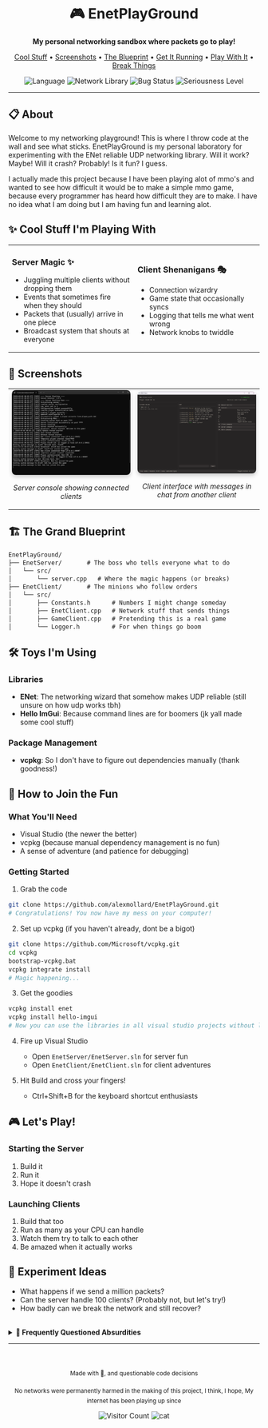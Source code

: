<div align="center">
  <h1>🎮 EnetPlayGround</h1>
  <p><strong>My personal networking sandbox where packets go to play!</strong></p>
  
  <p>
    <a href="#-cool-stuff-im-playing-with">Cool Stuff</a> •
    <a href="#-screenshots">Screenshots</a> •
    <a href="#-the-grand-blueprint">The Blueprint</a> •
    <a href="#-how-to-join-the-fun">Get It Running</a> •
    <a href="#-lets-play">Play With It</a> •
    <a href="#-experiment-ideas">Break Things</a>
  </p>
  
  <img src="https://img.shields.io/badge/language-C%2B%2B-blue.svg" alt="Language">
  <img src="https://img.shields.io/badge/network-ENet-brightgreen.svg" alt="Network Library">
  <img src="https://img.shields.io/badge/bugs-probably-red.svg" alt="Bug Status">
  <img src="https://img.shields.io/badge/seriousness-not%20much-yellow.svg" alt="Seriousness Level">
</div>

---

## 📋 About

Welcome to my networking playground! This is where I throw code at the wall and see what sticks. EnetPlayGround is my personal laboratory for experimenting with the ENet reliable UDP networking library. Will it work? Maybe! Will it crash? Probably! Is it fun? I guess.

I actually made this project because I have been playing alot of mmo's and wanted to see how difficult it would be to make a simple mmo game, because every programmer has heard how difficult they are to make. I have no idea what I am doing but I am having fun and learning alot.

## ✨ Cool Stuff I'm Playing With

<table>
  <tr>
    <td width="50%">
      <h3>Server Magic ✨</h3>
      <ul>
        <li>Juggling multiple clients without dropping them</li>
        <li>Events that sometimes fire when they should</li>
        <li>Packets that (usually) arrive in one piece</li>
        <li>Broadcast system that shouts at everyone</li>
      </ul>
    </td>
    <td width="50%">
      <h3>Client Shenanigans 🎭</h3>
      <ul>
        <li>Connection wizardry</li>
        <li>Game state that occasionally syncs</li>
        <li>Logging that tells me what went wrong</li>
        <li>Network knobs to twiddle</li>
      </ul>
    </td>
  </tr>
</table>

## 📸 Screenshots

<div align="center">
  <table>
    <tr>
      <td width="50%">
        <img src="docs/FirstServer.png" alt="Server Console" width="100%" style="border-radius: 8px; box-shadow: 0 4px 8px rgba(0,0,0,0.2);">
        <p align="center"><i>Server console showing connected clients</i></p>
      </td>
      <td width="50%">
        <img src="docs/FirstClient.png" alt="Client Interface" width="100%" style="border-radius: 8px; box-shadow: 0 4px 8px rgba(0,0,0,0.2);">
        <p align="center"><i>Client interface with messages in chat from another client</i></p>
      </td>
    </tr>
  </table>
</div>

## 🏗️ The Grand Blueprint

```
EnetPlayGround/
├── EnetServer/       # The boss who tells everyone what to do
│   └── src/
│       └── server.cpp   # Where the magic happens (or breaks)
├── EnetClient/       # The minions who follow orders
│   └── src/
│       ├── Constants.h      # Numbers I might change someday
│       ├── EnetClient.cpp   # Network stuff that sends things
│       ├── GameClient.cpp   # Pretending this is a real game
│       └── Logger.h         # For when things go boom
```

## 🛠️ Toys I'm Using

### Libraries
- **ENet**: The networking wizard that somehow makes UDP reliable (still unsure on how udp works tbh)
- **Hello ImGui**: Because command lines are for boomers (jk yall made some cool stuff)

### Package Management
- **vcpkg**: So I don't have to figure out dependencies manually (thank goodness!)

## 🚀 How to Join the Fun

### What You'll Need
- Visual Studio (the newer the better)
- vcpkg (because manual dependency management is no fun)
- A sense of adventure (and patience for debugging)

### Getting Started

1. Grab the code
```bash
git clone https://github.com/alexmollard/EnetPlayGround.git
# Congratulations! You now have my mess on your computer!
```

2. Set up vcpkg (if you haven't already, dont be a bigot)
```bash
git clone https://github.com/Microsoft/vcpkg.git
cd vcpkg
bootstrap-vcpkg.bat
vcpkg integrate install
# Magic happening...
```

3. Get the goodies
```bash
vcpkg install enet
vcpkg install hello-imgui
# Now you can use the libraries in all visual studio projects without linker hell!
```

4. Fire up Visual Studio
   - Open `EnetServer/EnetServer.sln` for server fun
   - Open `EnetClient/EnetClient.sln` for client adventures
   
5. Hit Build and cross your fingers!
   - Ctrl+Shift+B for the keyboard shortcut enthusiasts

## 🎮 Let's Play!

### Starting the Server
1. Build it
2. Run it
3. Hope it doesn't crash

### Launching Clients
1. Build that too
2. Run as many as your CPU can handle
3. Watch them try to talk to each other
4. Be amazed when it actually works

## 🧪 Experiment Ideas
- What happens if we send a million packets?
- Can the server handle 100 clients? (Probably not, but let's try!)
- How badly can we break the network and still recover?

<!-- Collapsible FAQ Section -->
<br>
<details>
  <summary><b>🤔 Frequently Questioned Absurdities</b></summary>

  <div class="faq-container" style="padding: 15px;">
  <div class="faq-item">
  <p><b>Q: Why ENet instead of literally anything else?</b><br>
  A: Because when I did a 5 second Google search, it was between this and RakNet, and RakNet is dead. Also, I don't know what I'm doing.</p>
  </div>

  <div class="faq-item">
  <p><b>Q: Will this ever be finished?</b><br>
  A: <span title="No, but I'll keep adding things until I get distracted by something shiny">Maybe!</span></p>
  </div>

  <div class="faq-item">
  <p><b>Q: Can I use this code for my own projects?</b><br>
  A: I mean, you <i>could</i>, but why would you <i>want</i> to? That's like choosing to eat off the floor when there's a perfectly good table.</p>
  </div>

  <div class="faq-item">
  <p><b>Q: How many bugs are there?</b><br>
  A: Too many to count!</p>
  </div>

  <div class="faq-item">
  <p><b>Q: Did you test this thoroughly?</b><br>
  A: I clicked the "Run" button and it didn't immediately crash. That counts, right?</p>
  </div>

  <div class="faq-item">
  <p><b>Q: Is this production-ready?</b><br>
  A: Only if your production standards include "works on my machine" as the sole acceptance criteria.</p>
  </div>

  <div class="faq-item">
  <p><b>Q: How's the documentation?</b><br>
  A: The code is self-documenting, if you squint hard enough and have a vivid imagination.</p>
  </div>

  <div class="faq-item">
  <p><b>Q: What's your packet loss rate?</b><br>
  A: Let's just say it's more of a "packet donation program" than a reliable network, and I'm yet to add tracking for it.</p>
  </div>

  <div class="faq-item">
  <p><b>Q: How many concurrent users can it handle?</b><br>
  A: At least 2, maybe 3 if the planets align and my CPU isn't busy thinking about other things. It also crashes on a second register, but I'll fix that soon I hope.</p>
  </div>

  <div class="faq-item">
  <p><b>Q: What's your development roadmap?</b><br>
  A: Step 1: Make it work. Step 2: Wonder why it works. Step 3: Break it while trying to improve it. Step 4: Repeat.</p>
  </div>

  <div class="faq-item">
  <p><b>Q: Why are you like this?</b><br>
  A: I think it's because I never learned how to properly use a semicolon. Like, wtf even is that?!</p>
  </div>

  <div class="faq-item">
  <p><b>Q: Can I ask more questions?</b><br>
  A: Sure, but I ain't promising answers.</p>
  </div>

  <div class="faq-item">
  <p><b>Q: Why are you still reading this?</b><br>
  A: I have no idea, I thought you would have left by now.</p>
  </div>

  <div class="faq-item">
  <p><b>Q: Are you okay?</b><br>
  A: I am not sure, I have been staring at this screen for a while now...</p>
  </div>

  <div class="faq-item">
  <p><b>Q: Do you need help?</b><br>
  A: I am fine, I'm going to go to bed now.</p>
  </div>
  </div>

</details>

---

<div align="center">
  <br>
  <p><sub>Made with 🍕, and questionable code decisions</sub></p>
  <p><sub>No networks were permanently harmed in the making of this project, I think, I hope, My internet has been playing up since</sub></p>
  <img src="http://estruyf-github.azurewebsites.net/api/VisitorHit?user=alexmollard&repo=EnetPlayGround&countColorcountColor&countColor=%237B1E7B" alt="Visitor Count" />
  <img src="https://media1.tenor.com/m/aGA-AhVPXS0AAAAd/gato-enojado-insano-waza.gif" alt="cat" width="200px">
</div>